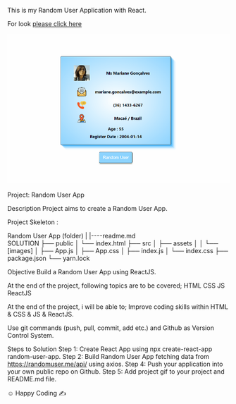 This is my Random User Application with React. 

For look [please click here](https://random-user-react-project.netlify.app/)

![](intro.gif)


Project: Random User App 

Description
Project aims to create a Random User App.

Project Skeleton :

Random User App (folder)
|
|----readme.md         
SOLUTION
├── public
│     └── index.html
├── src
│    ├── assets
│    │       └── [images]
│    ├── App.js
│    ├── App.css
│    ├── index.js
│    └── index.css
├── package.json
└── yarn.lock

Objective
Build a Random User App using ReactJS.

At the end of the project, following topics are to be covered;
HTML
CSS
JS
ReactJS

At the end of the project, i will be able to;
Improve coding skills within HTML & CSS & JS & ReactJS.

Use git commands (push, pull, commit, add etc.) and Github as Version Control System.

Steps to Solution
Step 1: Create React App using npx create-react-app random-user-app.
Step 2: Build Random User App fetching data from https://randomuser.me/api/ using axios.
Step 4: Push your application into your own public repo on Github.
Step 5: Add project gif to your project and README.md file.

☺ Happy Coding ✍
